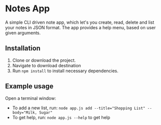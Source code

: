 # Notes App 

A simple CLI driven note app, which let's you create, read, delete and list your notes in JSON format. 
The app provides a help menu, based on user given arguments.

## Installation
1. Clone or download the project.
1. Navigate to download destination
1. Run `npm install` to install necessary dependencies.

## Example usage
Open a terminal window:

* To add a new list, run: `node app.js add --title="Shopping List" --body="Milk, Sugar"`
* To get help, run: `node app.js --help` to get help
